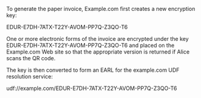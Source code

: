 To generate the paper invoice, Example.com first creates a new encryption key:

EDUR-E7DH-7ATX-T22Y-AVOM-PP7Q-Z3QO-T6

One or more electronic forms of the invoice are encrypted under the key 
EDUR-E7DH-7ATX-T22Y-AVOM-PP7Q-Z3QO-T6 and placed on the Example.com Web site so that 
the appropriate version is returned if Alice scans the QR code.

The key is then converted to form an EARL for the example.com UDF resolution service:

udf://example.com/EDUR-E7DH-7ATX-T22Y-AVOM-PP7Q-Z3QO-T6
